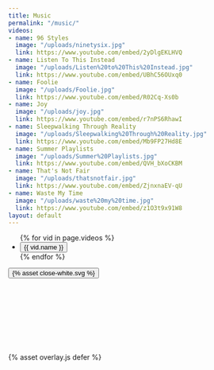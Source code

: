 ```yaml
---
title: Music
permalink: "/music/"
videos:
- name: 96 Styles
  image: "/uploads/ninetysix.jpg"
  link: https://www.youtube.com/embed/2yDlgEKLHVQ
- name: Listen To This Instead
  image: "/uploads/Listen%20to%20This%20Instead.jpg"
  link: https://www.youtube.com/embed/UBhC56OUxq0
- name: Foolie
  image: "/uploads/Foolie.jpg"
  link: https://www.youtube.com/embed/R02Cq-Xs0b
- name: Joy
  image: "/uploads/joy.jpg"
  link: https://www.youtube.com/embed/r7nPS6RhawI
- name: Sleepwalking Through Reality
  image: "/uploads/Sleepwalking%20Through%20Reality.jpg"
  link: https://www.youtube.com/embed/Mb9FP27Hd8E
- name: Summer Playlists
  image: "/uploads/Summer%20Playlists.jpg"
  link: https://www.youtube.com/embed/QVH_bXoCKBM
- name: That's Not Fair
  image: "/uploads/thatsnotfair.jpg"
  link: https://www.youtube.com/embed/ZjnxnaEV-qU
- name: Waste My Time
  image: "/uploads/waste%20my%20time.jpg"
  link: https://www.youtube.com/embed/z1O3t9x91W8
layout: default
---
```


<div class="container music">
  <ul class="videos">
    {% for vid in page.videos %}
    <li class="vid">
      <button class="vid-container video-overlay-trigger" style="background-image:url({{ vid.image }})" data-src="{{vid.link}}">
        <span class="vid-name">{{ vid.name }}</span>
      </button>
    </li>
    {% endfor %}
  </ul>
  <div class="video-overlay hidden">
    <button class="video-overlay-close">{% asset close-white.svg %}</button>
    <div class="youtube-embed">
      <iframe class="youtube-embed-iframe" frameborder="0" scrolling="auto"></iframe>
    </div>
  </div>
</div>
{% asset overlay.js defer %}
